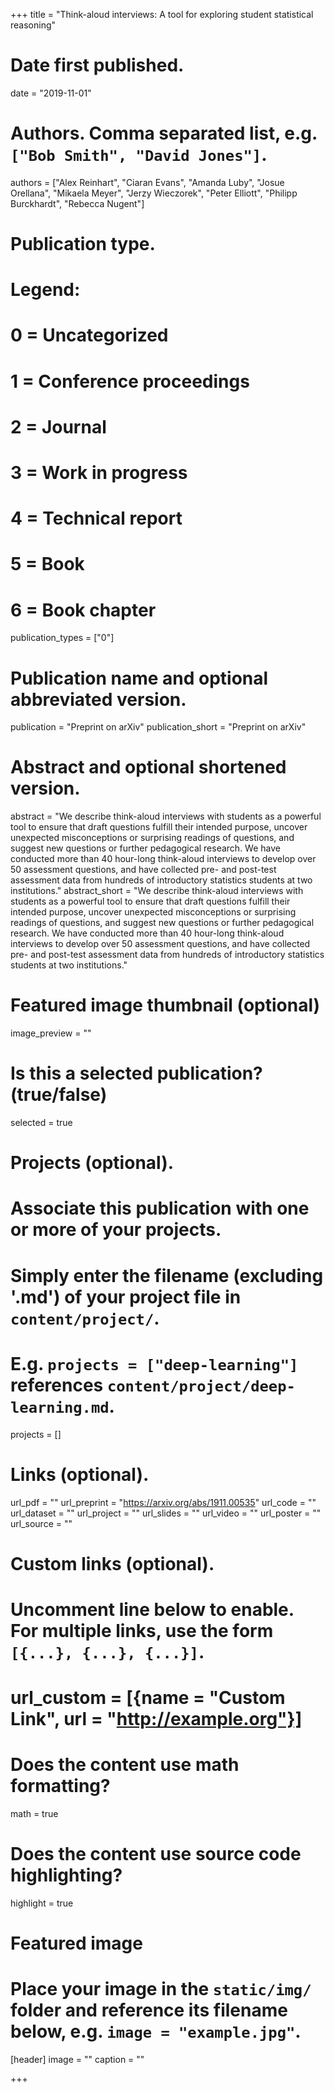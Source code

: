 +++
title = "Think-aloud interviews: A tool for exploring student statistical reasoning"

# Date first published.
date = "2019-11-01"

# Authors. Comma separated list, e.g. `["Bob Smith", "David Jones"]`.
authors = ["Alex Reinhart", "Ciaran Evans", "Amanda Luby", "Josue Orellana", "Mikaela Meyer", "Jerzy Wieczorek", "Peter Elliott", "Philipp Burckhardt", "Rebecca Nugent"]

# Publication type.
# Legend:
# 0 = Uncategorized
# 1 = Conference proceedings
# 2 = Journal
# 3 = Work in progress
# 4 = Technical report
# 5 = Book
# 6 = Book chapter
publication_types = ["0"]

# Publication name and optional abbreviated version.
publication = "Preprint on arXiv"
publication_short = "Preprint on arXiv"

# Abstract and optional shortened version.
abstract = "We describe think-aloud interviews with students as a powerful tool to ensure that draft questions fulfill their intended purpose, uncover unexpected misconceptions or surprising readings of questions, and suggest new questions or further pedagogical research. We have conducted more than 40 hour-long think-aloud interviews to develop over 50 assessment questions, and have collected pre- and post-test assessment data from hundreds of introductory statistics students at two institutions."
abstract_short = "We describe think-aloud interviews with students as a powerful tool to ensure that draft questions fulfill their intended purpose, uncover unexpected misconceptions or surprising readings of questions, and suggest new questions or further pedagogical research. We have conducted more than 40 hour-long think-aloud interviews to develop over 50 assessment questions, and have collected pre- and post-test assessment data from hundreds of introductory statistics students at two institutions."

# Featured image thumbnail (optional)
image_preview = ""

# Is this a selected publication? (true/false)
selected = true

# Projects (optional).
#   Associate this publication with one or more of your projects.
#   Simply enter the filename (excluding '.md') of your project file in `content/project/`.
#   E.g. `projects = ["deep-learning"]` references `content/project/deep-learning.md`.
projects = []

# Links (optional).
url_pdf = ""
url_preprint = "https://arxiv.org/abs/1911.00535"
url_code = ""
url_dataset = ""
url_project = ""
url_slides = ""
url_video = ""
url_poster = ""
url_source = ""

# Custom links (optional).
#   Uncomment line below to enable. For multiple links, use the form `[{...}, {...}, {...}]`.
# url_custom = [{name = "Custom Link", url = "http://example.org"}]

# Does the content use math formatting?
math = true

# Does the content use source code highlighting?
highlight = true

# Featured image
# Place your image in the `static/img/` folder and reference its filename below, e.g. `image = "example.jpg"`.
[header]
image = ""
caption = ""

+++
